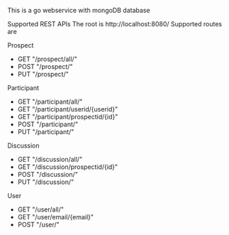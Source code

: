 This is a go webservice with mongoDB database

Supported REST APIs
The root is http://localhost:8080/
Supported routes are

Prospect
- GET  "/prospect/all/"
- POST "/prospect/"
- PUT  "/prospect/"

Participant
- GET  "/participant/all/"
- GET  "/participant/userid/{userid}"
- GET  "/participant/prospectid/{id}"
- POST "/participant/"
- PUT  "/participant/"

Discussion
- GET  "/discussion/all/"
- GET  "/discussion/prospectid/{id}"
- POST "/discussion/"
- PUT  "/discussion/"

User
- GET  "/user/all/"
- GET  "/user/email/{email}"
- POST "/user/"
